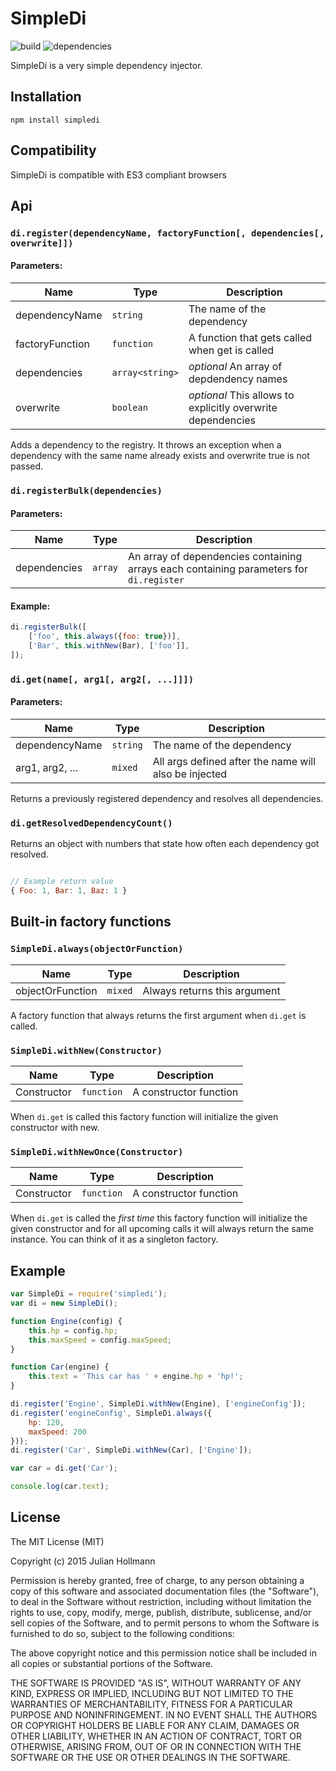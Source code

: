 # SimpleDi

![build](https://api.travis-ci.org/nerdbeere/simpledi.svg?branch=master)
![dependencies](https://david-dm.org/nerdbeere/simpledi.svg)

SimpleDi is a very simple dependency injector.

## Installation

`npm install simpledi`

## Compatibility

SimpleDi is compatible with ES3 compliant browsers

## Api

### `di.register(dependencyName, factoryFunction[, dependencies[, overwrite]])`

#### Parameters:

Name | Type | Description
-----|------|------------
dependencyName | `string` | The name of the dependency
factoryFunction | `function` | A function that gets called when get is called
dependencies | `array<string>` | *optional* An array of depdendency names
overwrite | `boolean` | *optional* This allows to explicitly overwrite dependencies

Adds a dependency to the registry.
It throws an exception when a dependency with the same name already exists and overwrite true is not passed.

### `di.registerBulk(dependencies)`

#### Parameters:

Name | Type | Description
-----|------|------------
dependencies | `array` | An array of dependencies containing arrays each containing parameters for `di.register`

#### Example:

```javascript
di.registerBulk([
    ['foo', this.always({foo: true})],
    ['Bar', this.withNew(Bar), ['foo']],
]);
```

### `di.get(name[, arg1[, arg2[, ...]]])`

#### Parameters:

Name | Type | Description
-----|------|------------
dependencyName | `string` | The name of the dependency
arg1, arg2, ... | `mixed` | All args defined after the name will also be injected

Returns a previously registered dependency and resolves all dependencies.

### `di.getResolvedDependencyCount()`

Returns an object with numbers that state how often each dependency got resolved.

```javascript

// Example return value
{ Foo: 1, Bar: 1, Baz: 1 }

```

## Built-in factory functions

### `SimpleDi.always(objectOrFunction)`

Name | Type | Description
-----|------|------------
objectOrFunction | `mixed` | Always returns this argument

A factory function that always returns the first argument when `di.get` is called.

### `SimpleDi.withNew(Constructor)`

Name | Type | Description
-----|------|------------
Constructor | `function` | A constructor function

When `di.get` is called this factory function will initialize the given constructor with new.

### `SimpleDi.withNewOnce(Constructor)`

Name | Type | Description
-----|------|------------
Constructor | `function` | A constructor function

When `di.get` is called the *first time* this factory function will initialize 
the given constructor and for all upcoming calls it will always return the
same instance. You can think of it as a singleton factory.

## Example

```javascript
var SimpleDi = require('simpledi');
var di = new SimpleDi();

function Engine(config) {
    this.hp = config.hp;
    this.maxSpeed = config.maxSpeed;
}

function Car(engine) {
    this.text = 'This car has ' + engine.hp + 'hp!';
}

di.register('Engine', SimpleDi.withNew(Engine), ['engineConfig']);
di.register('engineConfig', SimpleDi.always({
    hp: 120,
    maxSpeed: 200
}));
di.register('Car', SimpleDi.withNew(Car), ['Engine']);

var car = di.get('Car');

console.log(car.text);
```

## License

The MIT License (MIT)

Copyright (c) 2015 Julian Hollmann

Permission is hereby granted, free of charge, to any person obtaining a copy
of this software and associated documentation files (the "Software"), to deal
in the Software without restriction, including without limitation the rights
to use, copy, modify, merge, publish, distribute, sublicense, and/or sell
copies of the Software, and to permit persons to whom the Software is
furnished to do so, subject to the following conditions:

The above copyright notice and this permission notice shall be included in
all copies or substantial portions of the Software.

THE SOFTWARE IS PROVIDED "AS IS", WITHOUT WARRANTY OF ANY KIND, EXPRESS OR
IMPLIED, INCLUDING BUT NOT LIMITED TO THE WARRANTIES OF MERCHANTABILITY,
FITNESS FOR A PARTICULAR PURPOSE AND NONINFRINGEMENT. IN NO EVENT SHALL THE
AUTHORS OR COPYRIGHT HOLDERS BE LIABLE FOR ANY CLAIM, DAMAGES OR OTHER
LIABILITY, WHETHER IN AN ACTION OF CONTRACT, TORT OR OTHERWISE, ARISING FROM,
OUT OF OR IN CONNECTION WITH THE SOFTWARE OR THE USE OR OTHER DEALINGS IN
THE SOFTWARE.
